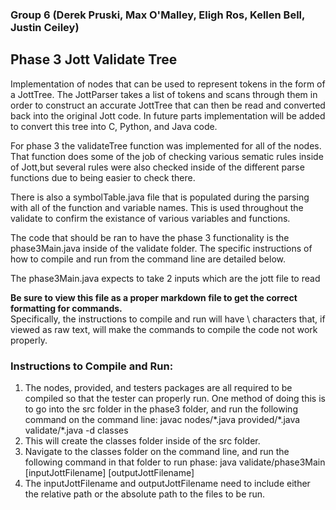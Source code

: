 ### Group 6 (Derek Pruski, Max O'Malley, Eligh Ros, Kellen Bell, Justin Ceiley)

## Phase 3 Jott Validate Tree

Implementation of nodes that can be used to represent tokens in the form of a JottTree. The JottParser takes a list of tokens and scans through them in order to construct an accurate JottTree that can then be read and converted back into the original Jott code. In future parts implementation will be added to convert this tree into C, Python, and Java code.

For phase 3 the validateTree function was implemented for all of the nodes.  That function does 
some of the job of checking various sematic rules inside of Jott,but several rules were also 
checked inside of the different parse functions due to being easier to check there.  

There is also a symbolTable.java file that is populated during the parsing with all of the 
function and variable names.  This is used throughout the validate to confirm the existance 
of various variables and functions.  

The code that should be ran to have the phase 3 functionality is the phase3Main.java inside of 
the validate folder.  The specific instructions of how to compile and run from the command line 
are detailed below. 

The phase3Main.java expects to take 2 inputs which are the jott file to read 

**Be sure to view this file as a proper markdown file to get the correct formatting for commands.**  
Specifically, the instructions to compile and run will have \ characters that, if viewed as raw text, will make the commands to compile the code not work properly.

### Instructions to Compile and Run: 
1. The nodes, provided, and testers packages are all required to be compiled so that the tester can properly run.  One method of doing this is to go into the src folder in the phase3 folder, and run the following command on the command line: 
javac nodes/\*.java provided/\*.java validate/\*.java -d classes
2. This will create the classes folder inside of the src folder. 
3. Navigate to the classes folder on the command line, and run the following command in that folder to run phase: java validate/phase3Main [inputJottFilename] [outputJottFilename]
4. The inputJottFilename and outputJottFilename need to include either the relative path or the absolute path to the files to be run.  
